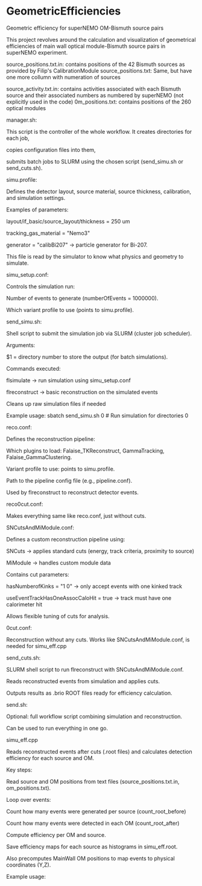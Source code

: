 # GeometricEfficiencies
Geometric efficiency for superNEMO OM-Bismuth source pairs

This project revolves around the calculation and visualization of geometrical efficiencies of main wall optical module-Bismuth source pairs in superNEMO experiment.

source_positions.txt.in: contains positions of the 42 Bismuth sources as provided by Filip's CalibrationModule
source_positions.txt: Same, but have one more collumn with numeration of sources

source_activity.txt.in: contains activities associated with each Bismuth source and their associated numbers as numbered by superNEMO (not explicitly used in the code)
0m_positions.txt: contains positions of the 260 optical modules

manager.sh:


This script is the controller of the whole workflow.
It creates directories for each job,

copies configuration files into them,

submits batch jobs to SLURM using the chosen script (send_simu.sh or send_cuts.sh).


simu.profile:


Defines the detector layout, source material, source thickness, calibration, and simulation settings.

Examples of parameters:

layout/if_basic/source_layout/thickness = 250 um

tracking_gas_material = "Nemo3"

generator = "calibBi207" → particle generator for Bi-207.

This file is read by the simulator to know what physics and geometry to simulate.


simu_setup.conf:


Controls the simulation run:

Number of events to generate (numberOfEvents = 1000000).

Which variant profile to use (points to simu.profile).


send_simu.sh:


Shell script to submit the simulation job via SLURM (cluster job scheduler).

Arguments:

$1 = directory number to store the output (for batch simulations).

Commands executed:

flsimulate → run simulation using simu_setup.conf

flreconstruct → basic reconstruction on the simulated events

Cleans up raw simulation files if needed

Example usage: sbatch send_simu.sh 0   # Run simulation for directories 0


reco.conf:


Defines the reconstruction pipeline:

Which plugins to load: Falaise_TKReconstruct, GammaTracking, Falaise_GammaClustering.

Variant profile to use: points to simu.profile.

Path to the pipeline config file (e.g., pipeline.conf).

Used by flreconstruct to reconstruct detector events.

reco0cut.conf:

Makes everything same like reco.conf, just without cuts.


SNCutsAndMiModule.conf:


Defines a custom reconstruction pipeline using:

SNCuts → applies standard cuts (energy, track criteria, proximity to source)

MiModule → handles custom module data

Contains cut parameters:

hasNumberofKinks = "1 0" → only accept events with one kinked track

useEventTrackHasOneAssocCaloHit = true → track must have one calorimeter hit

Allows flexible tuning of cuts for analysis.


0cut.conf:

Reconstruction without any cuts. Works like SNCutsAndMiModule.conf, is needed for simu_eff.cpp


send_cuts.sh:

SLURM shell script to run flreconstruct with SNCutsAndMiModule.conf.

Reads reconstructed events from simulation and applies cuts.

Outputs results as .brio ROOT files ready for efficiency calculation.

send.sh:

Optional: full workflow script combining simulation and reconstruction.

Can be used to run everything in one go.

simu_eff.cpp

Reads reconstructed events after cuts (.root files) and calculates detection efficiency for each source and OM.

Key steps:

Read source and OM positions from text files (source_positions.txt.in, om_positions.txt).

Loop over events:

Count how many events were generated per source (count_root_before)

Count how many events were detected in each OM (count_root_after)

Compute efficiency per OM and source.

Save efficiency maps for each source as histograms in simu_eff.root.

Also precomputes MainWall OM positions to map events to physical coordinates (Y,Z).


Example usage:
